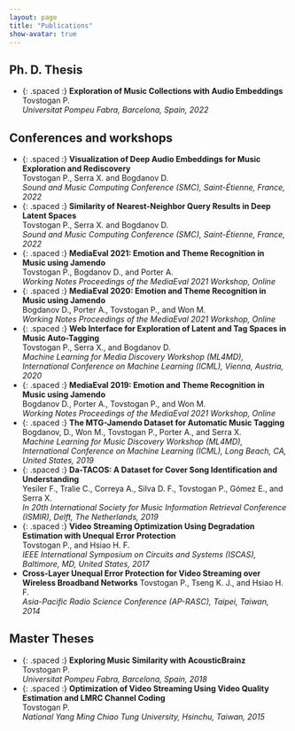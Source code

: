 ```yaml
---
layout: page
title: "Publications"
show-avatar: true
---
```


## Ph. D. Thesis

* {: .spaced :} **Exploration of Music Collections with Audio Embeddings**
  [<i class="fab fa-youtube"></i>](https://youtu.be/-b_CsR_WggM)
  [<i class="fas fa-file-pdf"></i>](http://hdl.handle.net/10803/675031)  
  Tovstogan P.  
  *Universitat Pompeu Fabra, Barcelona, Spain, 2022*


## Conferences and workshops

* {: .spaced :} **Visualization of Deep Audio Embeddings for Music Exploration and Rediscovery**
  [<i class="fab fa-github"></i>](https://github.com/MTG/music-explore)
  [<i class="fas fa-file-pdf"></i>](https://doi.org/10.5281/zenodo.6798268)
  [<i class="fab fa-youtube"></i>](https://www.youtube.com/live/b3MeZ2xBWEU?feature=share&t=508)  
  Tovstogan P., Serra X. and Bogdanov D.  
  *Sound and Music Computing Conference (SMC), Saint-Étienne, France, 2022*
* {: .spaced :} **Similarity of Nearest-Neighbor Query Results in Deep Latent Spaces**
  [<i class="fab fa-github"></i>](https://github.com/philtgun/compare-embeddings)
  [<i class="fas fa-file-pdf"></i>](https://doi.org/10.5281/zenodo.6797867)
  [<i class="fab fa-youtube"></i>](https://www.youtube.com/live/IpnBtSVEjjo?feature=share&t=3703)  
  Tovstogan P., Serra X. and Bogdanov D.  
  *Sound and Music Computing Conference (SMC), Saint-Étienne, France, 2022*
* {: .spaced :} **MediaEval 2021: Emotion and Theme Recognition in Music using Jamendo**
  [<i class="fas fa-link"></i>](https://multimediaeval.github.io/2021-Emotion-and-Theme-Recognition-in-Music-Task/)
  [<i class="fab fa-github"></i>](https://github.com/multimediaeval/2021-Emotion-and-Theme-Recognition-in-Music-Task)
  [<i class="fas fa-file-pdf"></i>](https://ceur-ws.org/Vol-3181/paper6.pdf)  
  Tovstogan P., Bogdanov D., and Porter A.  
  *Working Notes Proceedings of the MediaEval 2021 Workshop, Online*
* {: .spaced :} **MediaEval 2020: Emotion and Theme Recognition in Music using Jamendo**
  [<i class="fas fa-link"></i>](https://multimediaeval.github.io/2020-Emotion-and-Theme-Recognition-in-Music-Task/)
  [<i class="fab fa-github"></i>](https://github.com/multimediaeval/2020-Emotion-and-Theme-Recognition-in-Music-Task)
  [<i class="fas fa-file-pdf"></i>](https://ceur-ws.org/Vol-2882/paper7.pdf)
  [<i class="fab fa-youtube"></i>](https://www.youtube.com/watch?v=mINaJNzWih8)  
  Bogdanov D., Porter A., Tovstogan P., and Won M.  
  *Working Notes Proceedings of the MediaEval 2021 Workshop, Online*
* {: .spaced :} **Web Interface for Exploration of Latent and Tag Spaces in Music Auto-Tagging**
  [<i class="fas fa-link"></i>](/2020/07/18/music-explore/)
  [<i class="fas fa-file-pdf"></i>](http://hdl.handle.net/10230/45186)  
  Tovstogan P., Serra X., and Bogdanov D.  
  *Machine Learning for Media Discovery Workshop (ML4MD), International Conference on Machine Learning (ICML), Vienna, Austria, 2020*
* {: .spaced :} **MediaEval 2019: Emotion and Theme Recognition in Music using Jamendo**
  [<i class="fas fa-link"></i>](https://multimediaeval.github.io/2019-Emotion-and-Theme-Recognition-in-Music-Task/)
  [<i class="fab fa-github"></i>](https://github.com/multimediaeval/2019-Emotion-and-Theme-Recognition-in-Music-Task)
  [<i class="fas fa-file-pdf"></i>](https://ceur-ws.org/Vol-2670/MediaEval_19_paper_31.pdf)
  [<i class="fab fa-youtube"></i>](https://www.youtube.com/watch?v=e_N8Eh_JxH0)  
  Bogdanov D., Porter A., Tovstogan P., and Won M.  
  *Working Notes Proceedings of the MediaEval 2021 Workshop, Online*
* {: .spaced :} **The MTG-Jamendo Dataset for Automatic Music Tagging**
  [<i class="fas fa-link"></i>](https://mtg.github.io/mtg-jamendo-dataset/)
  [<i class="fab fa-github"></i>](https://github.com/MTG/mtg-jamendo-dataset)
  [<i class="fas fa-file-pdf"></i>](http://hdl.handle.net/10230/42015)  
  Bogdanov, D., Won M., Tovstogan P., Porter A., and Serra X.  
  *Machine Learning for Music Discovery Workshop (ML4MD), International Conference on Machine Learning (ICML), Long Beach, CA, United States, 2019*
* {: .spaced :} **Da-TACOS: A Dataset for Cover Song Identification and Understanding**
  [<i class="fas fa-link"></i>](https://mtg.github.io/da-tacos/)
  [<i class="fab fa-github"></i>](https://github.com/MTG/da-tacos)
  [<i class="fas fa-file-pdf"></i>](http://archives.ismir.net/ismir2019/paper/000038.pdf)  
  Yesiler F., Tralie C., Correya A., Silva D. F., Tovstogan P., Gómez E., and Serra X.  
  *In 20th International Society for Music Information Retrieval Conference (ISMIR), Delft, The Netherlands, 2019*
* {: .spaced :} **Video Streaming Optimization Using Degradation Estimation with Unequal Error Protection**
  [<i class="fas fa-link"></i>](https://ieeexplore.ieee.org/document/8050577)  
  Tovstogan P., and Hsiao H. F.  
  *IEEE International Symposium on Circuits and Systems (ISCAS), Baltimore, MD, United States, 2017*
* **Cross-Layer Unequal Error Protection for Video Streaming over Wireless Broadband Networks**
  Tovstogan P., Tseng K. J., and Hsiao H. F.  
  *Asia-Pacific Radio Science Conference (AP-RASC), Taipei, Taiwan, 2014*

## Master Theses
* {: .spaced :} **Exploring Music Similarity with AcousticBrainz**
[<i class="fas fa-link"></i>](https://doi.org/10.5281/zenodo.1479769)
[<i class="fas fa-file-pdf"></i>](https://zenodo.org/record/1479769/files/thesis.pdf?download=1)  
  Tovstogan P.  
  *Universitat Pompeu Fabra, Barcelona, Spain, 2018*
* {: .spaced :} **Optimization of Video Streaming Using Video Quality Estimation and LMRC Channel Coding**
[<i class="fas fa-link"></i>](http://hdl.handle.net/11536/127661)
[<i class="fas fa-file-pdf"></i>](/files/theses/optimization-of-video-streaming-using-video-quality-estimation-and-lmrc-channel-coding.pdf)  
  Tovstogan P.  
  *National Yang Ming Chiao Tung University, Hsinchu, Taiwan, 2015*
